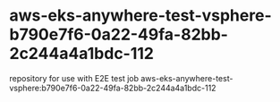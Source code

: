 # aws-eks-anywhere-test-vsphere-b790e7f6-0a22-49fa-82bb-2c244a4a1bdc-112
repository for use with E2E test job aws-eks-anywhere-test-vsphere:b790e7f6-0a22-49fa-82bb-2c244a4a1bdc-112

